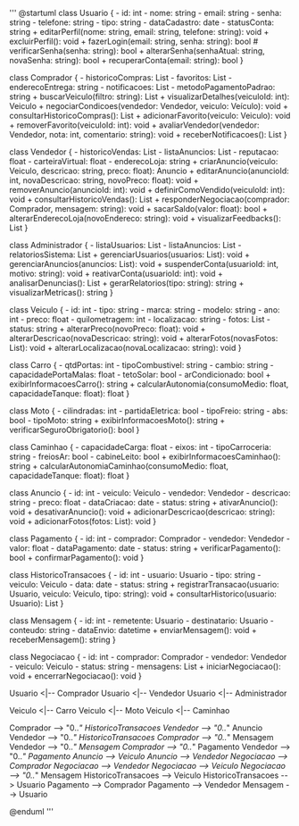 '''
@startuml
class Usuario {
    - id: int
    - nome: string
    - email: string
    - senha: string
    - telefone: string
    - tipo: string
    - dataCadastro: date
    - statusConta: string
    + editarPerfil(nome: string, email: string, telefone: string): void
    + excluirPerfil(): void
    + fazerLogin(email: string, senha: string): bool
    # verificarSenha(senha: string): bool
    + alterarSenha(senhaAtual: string, novaSenha: string): bool
    + recuperarConta(email: string): bool
}

class Comprador {
    - historicoCompras: List<Veiculo>
    - favoritos: List<Veiculo>
    - enderecoEntrega: string
    - notificacoes: List<string>
    - metodoPagamentoPadrao: string
    + buscarVeiculo(filtro: string): List<Veiculo>
    + visualizarDetalhes(veiculoId: int): Veiculo
    + negociarCondicoes(vendedor: Vendedor, veiculo: Veículo): void
    + consultarHistoricoCompras(): List<Veiculo>
    + adicionarFavorito(veiculo: Veiculo): void
    + removerFavorito(veiculoId: int): void
    + avaliarVendedor(vendedor: Vendedor, nota: int, comentario: string): void
    + receberNotificacoes(): List<string>
}

class Vendedor {
    - historicoVendas: List<Anuncio>
    - listaAnuncios: List<Anuncio>
    - reputacao: float
    - carteiraVirtual: float
    - enderecoLoja: string
    + criarAnuncio(veiculo: Veiculo, descricao: string, preco: float): Anuncio
    + editarAnuncio(anuncioId: int, novaDescricao: string, novoPreco: float): void
    + removerAnuncio(anuncioId: int): void
    + definirComoVendido(veiculoId: int): void
    + consultarHistoricoVendas(): List<Anuncio>
    + responderNegociacao(comprador: Comprador, mensagem: string): void
    + sacarSaldo(valor: float): bool
    + alterarEnderecoLoja(novoEndereco: string): void
    + visualizarFeedbacks(): List<string>
}

class Administrador {
    - listaUsuarios: List<Usuario>
    - listaAnuncios: List<Anuncio>
    - relatoriosSistema: List<string>
    + gerenciarUsuarios(usuarios: List<Usuario>): void
    + gerenciarAnuncios(anuncios: List<Anuncio>): void
    + suspenderConta(usuarioId: int, motivo: string): void
    + reativarConta(usuarioId: int): void
    + analisarDenuncias(): List<string>
    + gerarRelatorios(tipo: string): string
    + visualizarMetricas(): string
}

class Veiculo {
    - id: int
    - tipo: string
    - marca: string
    - modelo: string
    - ano: int
    - preco: float
    - quilometragem: int
    - localizacao: string
    - fotos: List<string>
    - status: string
    + alterarPreco(novoPreco: float): void
    + alterarDescricao(novaDescricao: string): void
    + alterarFotos(novasFotos: List<string>): void
    + alterarLocalizacao(novaLocalizacao: string): void
}

class Carro {
    - qtdPortas: int
    - tipoCombustivel: string
    - cambio: string
    - capacidadePortaMalas: float
    - tetoSolar: bool
    - arCondicionado: bool
    + exibirInformacoesCarro(): string
    + calcularAutonomia(consumoMedio: float, capacidadeTanque: float): float
}

class Moto {
    - cilindradas: int
    - partidaEletrica: bool
    - tipoFreio: string
    - abs: bool
    - tipoMoto: string
    + exibirInformacoesMoto(): string
    + verificarSeguroObrigatorio(): bool
}

class Caminhao {
    - capacidadeCarga: float
    - eixos: int
    - tipoCarroceria: string
    - freiosAr: bool
    - cabineLeito: bool
    + exibirInformacoesCaminhao(): string
    + calcularAutonomiaCaminhao(consumoMedio: float, capacidadeTanque: float): float
}

class Anuncio {
    - id: int
    - veiculo: Veiculo
    - vendedor: Vendedor
    - descricao: string
    - preco: float
    - dataCriacao: date
    - status: string
    + ativarAnuncio(): void
    + desativarAnuncio(): void
    + adicionarDescricao(descricao: string): void
    + adicionarFotos(fotos: List<string>): void
}

class Pagamento {
    - id: int
    - comprador: Comprador
    - vendedor: Vendedor
    - valor: float
    - dataPagamento: date
    - status: string
    + verificarPagamento(): bool
    + confirmarPagamento(): void
}

class HistoricoTransacoes {
    - id: int
    - usuario: Usuario
    - tipo: string
    - veiculo: Veiculo
    - data: date
    - status: string
    + registrarTransacao(usuario: Usuario, veiculo: Veiculo, tipo: string): void
    + consultarHistorico(usuario: Usuario): List<HistoricoTransacoes>
}

class Mensagem {
    - id: int
    - remetente: Usuario
    - destinatario: Usuario
    - conteudo: string
    - dataEnvio: datetime
    + enviarMensagem(): void
    + receberMensagem(): string
}

class Negociacao {
    - id: int
    - comprador: Comprador
    - vendedor: Vendedor
    - veiculo: Veiculo
    - status: string
    - mensagens: List<Mensagem>
    + iniciarNegociacao(): void
    + encerrarNegociacao(): void
}

Usuario <|-- Comprador
Usuario <|-- Vendedor
Usuario <|-- Administrador

Veiculo <|-- Carro
Veiculo <|-- Moto
Veiculo <|-- Caminhao

Comprador --> "0..*" HistoricoTransacoes
Vendedor --> "0..*" Anuncio
Vendedor --> "0..*" HistoricoTransacoes
Comprador --> "0..*" Mensagem
Vendedor --> "0..*" Mensagem
Comprador --> "0..*" Pagamento
Vendedor --> "0..*" Pagamento
Anuncio --> Veiculo
Anuncio --> Vendedor
Negociacao --> Comprador
Negociacao --> Vendedor
Negociacao --> Veiculo
Negociacao --> "0..*" Mensagem
HistoricoTransacoes --> Veiculo
HistoricoTransacoes --> Usuario
Pagamento --> Comprador
Pagamento --> Vendedor
Mensagem --> Usuario

@enduml
'''